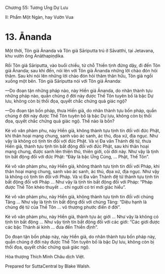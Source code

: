  

Chương 55: Tương Ưng Dự Lưu

II: Phẩm Một Ngàn, hay Vườn Vua

# 13\. Ānanda

Một thời, Tôn giả Ānanda và Tôn giả Sāriputta trú ở Sāvatthi, tại Jetavana, khu vườn ông Anāthapiṇḍika.

Rồi Tôn giả Sāriputta, vào buổi chiều, từ chỗ Thiền tịnh đứng dậy, đi đến Tôn giả Ānanda; sau khi đến, nói lên với Tôn giả Ānanda những lời chào đón hỏi thăm. Sau khi nói lên những lời chào đón hỏi thăm thân hữu, Tôn giả ngồi xuống một bên. Tôn giả Sāriputta nói với Tôn giả Ānanda:

—Do đoạn tận những pháp nào, này Hiền giả Ānanda, do nhân thành tựu những pháp nào, quần chúng ở đời này được Thế Tôn tuyên bố là bậc Dự lưu, không còn bị thối đọa, quyết chắc chứng quả giác ngộ?

—Do đoạn tận bốn pháp, thưa Hiền giả, do nhân thành tựu bốn pháp, quần chúng ở đời này được Thế Tôn tuyên bố là bậc Dự lưu, không còn bị thối đọa, quyết chắc chứng quả giác ngộ. Thế nào là bốn?

Kẻ vô văn phàm phu, này Hiền giả, không thành tựu tịnh tín đối với đức Phật, khi thân hoại mạng chung, sanh vào ác sanh, ác thú, đọa xứ, địa ngục. Như vậy là không có tịnh tín đối với đức Phật. Và vị Ða văn Thánh đệ tử, thưa Hiền giả, thành tựu tịnh tín bất động đối với đức Phật, sau khi thân hoại mạng chung, được sanh lên thiện thú, thiên giới, cõi đời này. Như vậy là tịnh tín bất động đối với đức Phật: “Ðây là bậc Ứng Cúng, … Phật, Thế Tôn”.

Kẻ vô văn phàm phu, này Hiền giả, không thành tựu tịnh tín đối với Pháp, khi thân hoại mạng chung, sanh vào ác sanh, ác thú, đọa xứ, địa ngục. Như vậy là không có tịnh tín đối với Pháp. Và vị Ða văn Thánh đệ tử thành tựu tịnh tín bất động đối với Pháp … Như vậy là tịnh tín bất động đối với Pháp: “Pháp được Thế Tôn khéo thuyết … chỉ người có trí mới giác hiểu”.

Kẻ vô văn phàm phu, này Hiền giả, không thành tựu tịnh tín đối với chúng Tăng … Như vậy là tịnh tín bất động đối với chúng Tăng: “Diệu hạnh là chúng đệ tử của Thế Tôn … vô thượng phước điền ở đời”.

Kẻ vô văn phàm phu, này Hiền giả, thành tựu ác giới … Như vậy là không có tịnh tín bất động … Như vậy tịnh tín bất động đối với các giới: “Các giới được các bậc Thánh ái kính … đưa đến Thiền định”.

Do đoạn tận bốn pháp này, này Hiền giả, do nhân thành tựu bốn pháp này, quần chúng ở đời này được Thế Tôn tuyên bố là bậc Dự lưu, không còn bị thối đọa, quyết chắc chứng quả giác ngộ.

Hòa thượng Thích Minh Châu dịch Việt.

Prepared for SuttaCentral by Blake Walsh.
